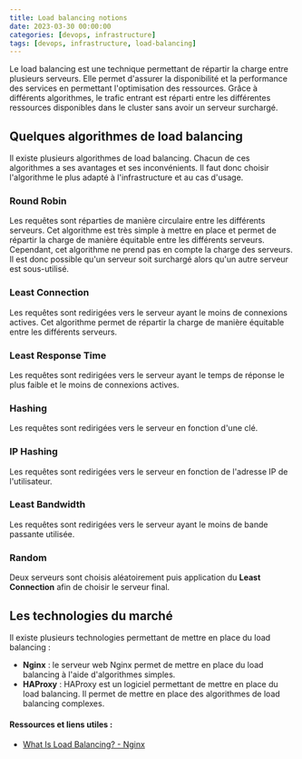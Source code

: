```yaml
---
title: Load balancing notions
date: 2023-03-30 00:00:00
categories: [devops, infrastructure]
tags: [devops, infrastructure, load-balancing]
---
```


Le load balancing est une technique permettant de répartir la charge entre plusieurs serveurs. Elle permet d'assurer la disponibilité et la performance des services en permettant l'optimisation des ressources. Grâce à différents algorithmes, le trafic entrant est réparti entre les différentes ressources disponibles dans le cluster sans avoir un serveur surchargé.

## Quelques algorithmes de load balancing

Il existe plusieurs algorithmes de load balancing. Chacun de ces algorithmes a ses avantages et ses inconvénients. Il faut donc choisir l'algorithme le plus adapté à l'infrastructure et au cas d'usage.

### Round Robin

Les requêtes sont réparties de manière circulaire entre les différents serveurs. Cet algorithme est très simple à mettre en place et permet de répartir la charge de manière équitable entre les différents serveurs. Cependant, cet algorithme ne prend pas en compte la charge des serveurs. Il est donc possible qu'un serveur soit surchargé alors qu'un autre serveur est sous-utilisé.

### Least Connection

Les requêtes sont redirigées vers le serveur ayant le moins de connexions actives. Cet algorithme permet de répartir la charge de manière équitable entre les différents serveurs.

### Least Response Time

Les requêtes sont redirigées vers le serveur ayant le temps de réponse le plus faible et le moins de connexions actives. 

### Hashing

Les requêtes sont redirigées vers le serveur en fonction d'une clé.

### IP Hashing

Les requêtes sont redirigées vers le serveur en fonction de l'adresse IP de l'utilisateur.

### Least Bandwidth

Les requêtes sont redirigées vers le serveur ayant le moins de bande passante utilisée.

### Random

Deux serveurs sont choisis aléatoirement puis application du **Least Connection** afin de choisir le serveur final.

## Les technologies du marché

Il existe plusieurs technologies permettant de mettre en place du load balancing :
- **Nginx** : le serveur web Nginx permet de mettre en place du load balancing à l'aide d'algorithmes simples.
- **HAProxy** : HAProxy est un logiciel permettant de mettre en place du load balancing. Il permet de mettre en place des algorithmes de load balancing complexes.


#### Ressources et liens utiles :

- [What Is Load Balancing? - Nginx](https://www.nginx.com/resources/glossary/load-balancing/)


